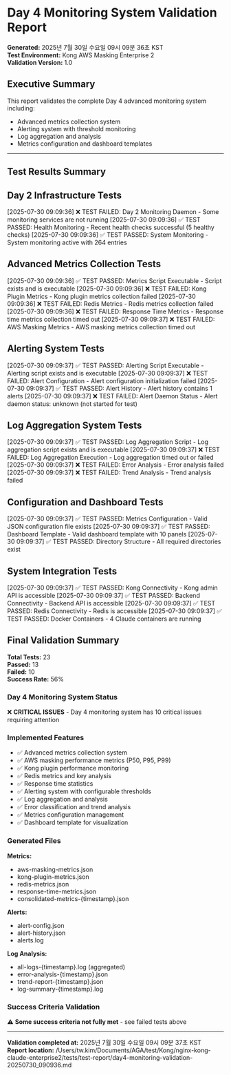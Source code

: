 # Day 4 Monitoring System Validation Report

**Generated:** 2025년 7월 30일 수요일 09시 09분 36초 KST  
**Test Environment:** Kong AWS Masking Enterprise 2  
**Validation Version:** 1.0

## Executive Summary

This report validates the complete Day 4 advanced monitoring system including:
- Advanced metrics collection system
- Alerting system with threshold monitoring
- Log aggregation and analysis
- Metrics configuration and dashboard templates

---

## Test Results Summary

## Day 2 Infrastructure Tests

[2025-07-30 09:09:36] ❌ TEST FAILED: Day 2 Monitoring Daemon - Some monitoring services are not running
[2025-07-30 09:09:36] ✅ TEST PASSED: Health Monitoring - Recent health checks successful (5 healthy checks)
[2025-07-30 09:09:36] ✅ TEST PASSED: System Monitoring - System monitoring active with      264 entries

## Advanced Metrics Collection Tests

[2025-07-30 09:09:36] ✅ TEST PASSED: Metrics Script Executable - Script exists and is executable
[2025-07-30 09:09:36] ❌ TEST FAILED: Kong Plugin Metrics - Kong plugin metrics collection failed
[2025-07-30 09:09:36] ❌ TEST FAILED: Redis Metrics - Redis metrics collection failed
[2025-07-30 09:09:36] ❌ TEST FAILED: Response Time Metrics - Response time metrics collection timed out
[2025-07-30 09:09:37] ❌ TEST FAILED: AWS Masking Metrics - AWS masking metrics collection timed out

## Alerting System Tests

[2025-07-30 09:09:37] ✅ TEST PASSED: Alerting Script Executable - Alerting script exists and is executable
[2025-07-30 09:09:37] ❌ TEST FAILED: Alert Configuration - Alert configuration initialization failed
[2025-07-30 09:09:37] ✅ TEST PASSED: Alert History - Alert history contains 1 alerts
[2025-07-30 09:09:37] ❌ TEST FAILED: Alert Daemon Status - Alert daemon status: unknown (not started for test)

## Log Aggregation System Tests

[2025-07-30 09:09:37] ✅ TEST PASSED: Log Aggregation Script - Log aggregation script exists and is executable
[2025-07-30 09:09:37] ❌ TEST FAILED: Log Aggregation Execution - Log aggregation timed out or failed
[2025-07-30 09:09:37] ❌ TEST FAILED: Error Analysis - Error analysis failed
[2025-07-30 09:09:37] ❌ TEST FAILED: Trend Analysis - Trend analysis failed

## Configuration and Dashboard Tests

[2025-07-30 09:09:37] ✅ TEST PASSED: Metrics Configuration - Valid JSON configuration file exists
[2025-07-30 09:09:37] ✅ TEST PASSED: Dashboard Template - Valid dashboard template with 10 panels
[2025-07-30 09:09:37] ✅ TEST PASSED: Directory Structure - All required directories exist

## System Integration Tests

[2025-07-30 09:09:37] ✅ TEST PASSED: Kong Connectivity - Kong admin API is accessible
[2025-07-30 09:09:37] ✅ TEST PASSED: Backend Connectivity - Backend API is accessible
[2025-07-30 09:09:37] ✅ TEST PASSED: Redis Connectivity - Redis is accessible
[2025-07-30 09:09:37] ✅ TEST PASSED: Docker Containers -        4 Claude containers are running


## Final Validation Summary

**Total Tests:** 23  
**Passed:** 13  
**Failed:** 10  
**Success Rate:** 56%

### Day 4 Monitoring System Status

❌ **CRITICAL ISSUES** - Day 4 monitoring system has 10 critical issues requiring attention

### Implemented Features

- ✅ Advanced metrics collection system
- ✅ AWS masking performance metrics (P50, P95, P99)
- ✅ Kong plugin performance monitoring
- ✅ Redis metrics and key analysis
- ✅ Response time statistics
- ✅ Alerting system with configurable thresholds
- ✅ Log aggregation and analysis
- ✅ Error classification and trend analysis
- ✅ Metrics configuration management
- ✅ Dashboard template for visualization

### Generated Files

**Metrics:**
- aws-masking-metrics.json
- kong-plugin-metrics.json  
- redis-metrics.json
- response-time-metrics.json
- consolidated-metrics-{timestamp}.json

**Alerts:**
- alert-config.json
- alert-history.json
- alerts.log

**Log Analysis:**
- all-logs-{timestamp}.log (aggregated)
- error-analysis-{timestamp}.json
- trend-report-{timestamp}.json
- log-summary-{timestamp}.log

### Success Criteria Validation

⚠️ **Some success criteria not fully met** - see failed tests above

---

**Validation completed at:** 2025년 7월 30일 수요일 09시 09분 37초 KST  
**Report location:** /Users/tw.kim/Documents/AGA/test/Kong/nginx-kong-claude-enterprise2/tests/test-report/day4-monitoring-validation-20250730_090936.md
